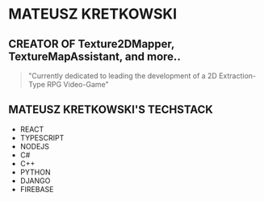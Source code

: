 # **MATEUSZ KRETKOWSKI**

## CREATOR OF Texture2DMapper, TextureMapAssistant, and more..

> "Currently dedicated to leading the development of a 2D Extraction-Type RPG Video-Game"
> 
## MATEUSZ KRETKOWSKI'S TECHSTACK
- REACT
- TYPESCRIPT
- NODEJS
- C#
- C++
- PYTHON
- DJANGO
- FIREBASE
